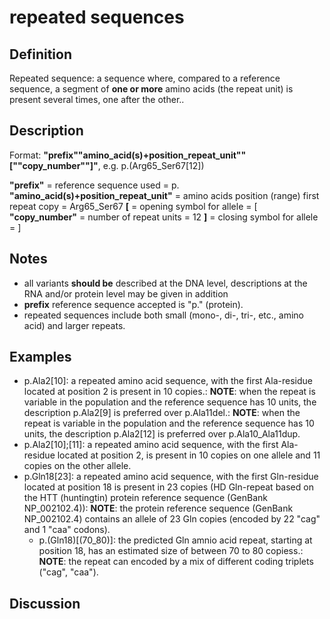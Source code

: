 # repeated sequences

## Definition

Repeated sequence: a sequence where, compared to a reference sequence, a segment of **one or more** amino acids (the repeat unit) is present several times, one after the other..

## Description

Format:   **"prefix""amino_acid(s)+position_repeat_unit""[""copy_number""]"**,  e.g. p.(Arg65_Ser67[12])

**"prefix"**  =  reference sequence used  =  p.
**"amino_acid(s)+position_repeat_unit"**  =  amino acids position (range) first repeat copy  =  Arg65\_Ser67
**[**  =  opening symbol for allele  =  [
**"copy_number"**  =  number of repeat units  =  12
**]**  =  closing symbol for allele  =  ]

## Notes

* all variants **should be** described at the DNA level, descriptions at the RNA and/or protein level may be given in addition
* **prefix** reference sequence accepted is "p." (protein).
* repeated sequences include both small (mono-, di-, tri-, etc., amino acid) and larger repeats.

## Examples

* p.Ala2[10]: a repeated amino acid sequence, with the first Ala-residue located at position 2 is present in 10 copies.: **NOTE**: when the repeat is variable in the population and the reference sequence has 10 units, the description p.Ala2[9] is preferred over p.Ala11del.: **NOTE**: when the repeat is variable in the population and the reference sequence has 10 units, the description p.Ala2[12] is preferred over p.Ala10\_Ala11dup.
* p.Ala2[10];[11]: a repeated amino acid sequence, with the first Ala-residue located at position 2, is present in 10 copies on one allele and 11 copies on the other allele.
* p.Gln18[23]: a repeated amino acid sequence, with the first Gln-residue located at position 18 is present in 23 copies (HD Gln-repeat based on the HTT (huntingtin) protein reference sequence (GenBank NP\_002102.4)): **NOTE**: the protein reference sequence (GenBank NP\_002102.4) contains an allele of 23 Gln copies (encoded by 22 "cag" and 1 "caa" codons).
    * p.(Gln18)[(70\_80)]: the predicted Gln amnio acid repeat, starting at position 18, has an estimated size of between 70 to 80 copiess.: **NOTE**: the repeat can encoded by a mix of different coding triplets ("cag", "caa").
## Discussion
    


